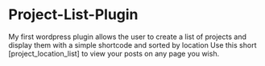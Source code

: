 # Project-List-Plugin
My first wordpress plugin allows the user to create a list of projects and display them with a simple shortcode and sorted by location
Use this short [project_location_list] to view your posts on any page you wish.

